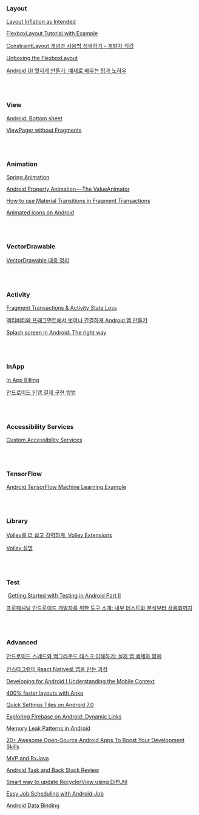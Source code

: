 
### Layout
  [Layout Inflation as Intended](https://possiblemobile.com/2013/05/layout-inflation-as-intended)

  [FlexboxLayout Tutorial with Example](http://www.viralandroid.com/2016/05/android-flexboxlayout-tutorial-with-example.html)
  
  [ConstraintLayout 개념과 사용법 정복하기 - 개발자 직강](https://realm.io/kr/news/constraintlayout-it-can-do-what-now)
  
  [Unboxing the FlexboxLayout](https://blog.devcenter.co/unboxing-the-flexboxlayout-a7cfd125f023#.8rz86dukz)
  
  [Android UI 멋지게 만들기: 예제로 배우는 팁과 노하우](https://realm.io/kr/news/gotocph-israel-ferrer-camacho-android-ui)
 

<br/><br/>
### View
  [Android: Bottom sheet](https://medium.com/@emrullahluleci/android-bottom-sheet-30284293f066#.5h0m94tqv)
  
  [ViewPager without Fragments](http://www.ottodroid.net/?p=523)


<br/><br/>
### Animation
  [Spring Animation](http://evgenii.com/blog/spring-button-animation-on-android/)
  
  [Android Property Animation — The ValueAnimator](https://blog.mindorks.com/android-property-animation-the-valueanimator-4ca173567cdb#.xx8xolr3m)
  
  [How to use Material Transitions in Fragment Transactions](https://medium.com/bynder-tech/how-to-use-material-transitions-in-fragment-transactions-5a62b9d0b26b#.ipgdxnnwc)
  
  [Animated icons on Android](https://stories.uplabs.com/animated-icons-on-android-ee635307bd6)
  

  
  
<br/><br/>
### VectorDrawable
  [VectorDrawable 대응 정리](http://pluu.github.io/blog/android/2016/04/11/android-vector/)


<br/><br/>
### Activity 
  [Fragment Transactions & Activity State Loss](http://regularmotion.kr/fragment-transactions-and-activity-state-loss)
  
  [액티비티와 프래그먼트에서 벗어나 간결하게 Android 앱 만들기](https://realm.io/kr/news/sf-fabien-davos-modern-android-ditching-activities-fragments/)
  
  [Splash screen in Android: The right way](https://android.jlelse.eu/launch-screen-in-android-the-right-way-aca7e8c31f52#.3h70ye5ha)


<br/><br/>
### InApp
  [In App Billing](http://dev.team-slogup.net/android-in-app-billing)
  
  [안드로이드 인앱 결제 구현 방법](http://rammuking.tistory.com/entry/%EC%95%88%EB%93%9C%EB%A1%9C%EC%9D%B4%EB%93%9C-%EC%9D%B8%EC%95%B1-%EA%B2%B0%EC%A0%9C-%EA%B5%AC%ED%98%84-%EB%B0%A9%EB%B2%95)


<br/><br/>
### Accessibility Services
  [Custom Accessibility Services](http://vinsol.com/blog/2016/07/07/custom-accessibility-services)


<br/><br/>
### TensorFlow 
  [Android TensorFlow Machine Learning Example](https://blog.mindorks.com/android-tensorflow-machine-learning-example-ff0e9b2654cc#.829qni9ic)
  

<br/><br/>
### Library
  [Volley를 더 쉽고 강력하게, Volley Extensions](http://d2.naver.com/helloworld/1258547)
  
  [Volley 설명](https://gist.github.com/benelog/5981448)

  

<br/><br/>
### Test
  [Getting Started with Testing in Android Part II](https://medium.com/@biratkirat/getting-started-with-testing-in-android-part-ii-7bf28292876a#.ajpg9828t)
  
  [프로페셔널 안드로이드 개발자를 위한 도구 소개: 내부 테스트와 분석부터 상용화까지](https://realm.io/kr/news/mobilization-gautier-mechling-the-2016-android-developer-toolbox/)
  
  
  
<br/><br/>
### Advanced 
  [안드로이드 스레드와 백그라운드 태스크 이해하기: 실제 앱 예제와 함께](https://realm.io/kr/news/android-threading-background-tasks/)
  
  [인스타그램이 React Native로 앱을 만든 과정](https://taegon.kim/archives/5745)
  
  [Developing for Android I
Understanding the Mobile Context](https://medium.com/google-developers/developing-for-android-i-understanding-the-mobile-context-fd2351b131f8#.70iicva1k)

  [400% faster layouts with Anko](https://android.jlelse.eu/400-faster-layouts-with-anko-da17f32c45dd#.mx6tr7b4t)
  
  [Quick Settings Tiles on Android 7.0](https://medium.com/google-developers/quick-settings-tiles-e3c22daf93a8#.9rxwo71wf)
  
  [Exploring Firebase on Android: Dynamic Links](https://medium.com/exploring-android/exploring-firebase-on-android-dynamic-links-7364def74808#.ogeghmn5e)
  
  [Memory Leak Patterns in Android](https://android.jlelse.eu/memory-leak-patterns-in-android-4741a7fcb570#.rugihfwb8)
  
  [20+ Awesome Open-Source Android Apps To Boost Your Development Skills](https://blog.aritraroy.in/20-awesome-open-source-android-apps-to-boost-your-development-skills-b62832cf0fa4#.e6xkbdw0b)
  
  [MVP and RxJava](https://lorentzos.com/mvp-and-rxjava-9dfcbe79bf77#.l8fdp0hpt)
  
  [Android Task and Back Stack Review](https://blog.mindorks.com/android-task-and-back-stack-review-5017f2c18196)
  
  [Smart way to update RecyclerView using DiffUtil](https://android.jlelse.eu/smart-way-to-update-recyclerview-using-diffutil-345941a160e0)
  
  [Easy Job Scheduling with Android-Job](https://android.jlelse.eu/easy-job-scheduling-with-android-job-4a2c020b9742)
  
  [Android Data Binding](https://android.jlelse.eu/android-data-binding-8d0eb34b9bad)
 
<br/><br/>
